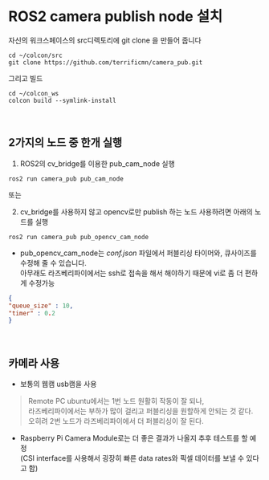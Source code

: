 # ROS2 camera publish node 설치
자신의 워크스페이스의 src디렉토리에 git clone 을 만들어 줍니다
```
cd ~/colcon/src
git clone https://github.com/terrificmn/camera_pub.git
```
그리고 빌드
```
cd ~/colcon_ws 
colcon build --symlink-install
```

<br/>

## 2가지의 노드 중 한개 실행

1. ROS2의 cv_bridge를 이용한 pub_cam_node 실행
```
ros2 run camera_pub pub_cam_node
```

또는   

2. cv_bridge를 사용하지 않고 opencv로만 publish 하는 노드 사용하려면 아래의 노드를 실행  

```
ros2 run camera_pub pub_opencv_cam_node
```

- pub_opencv_cam_node는 *conf.json* 파일에서 퍼블리싱 타이머와, 큐사이즈를 수정해 줄 수 있습니다.   
아무래도 라즈베리파이에서는 ssh로 접속을 해서 해야하기 때문에 vi로 좀 더 편하게 수정가능 
```json
{
"queue_size" : 10,
"timer" : 0.2
}
```

<br/>

## 카메라 사용
- 보통의 웹캠 usb캠을 사용

> Remote PC ubuntu에서는 1번 노드 원활히 작동이 잘 되나,   
라즈베리파이에서는 부하가 많이 걸리고 퍼블리싱을 원할하게 안되는 것 같다.   
오히려 2번 노드가 라즈베리파이에서 더 퍼블리싱이 잘 된다. 

- Raspberry Pi Camera Module로는 더 좋은 결과가 나올지 추후 테스트를 할 예정  
(CSI interface를 사용해서 굉장히 빠른 data rates와 픽셀 데이터를 보낼 수 있다고 함)
